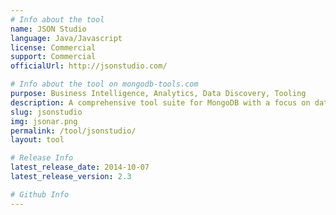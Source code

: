 ```yaml
---
# Info about the tool
name: JSON Studio
language: Java/Javascript
license: Commercial
support: Commercial
officialUrl: http://jsonstudio.com/

# Info about the tool on mongodb-tools.com
purpose: Business Intelligence, Analytics, Data Discovery, Tooling
description: A comprehensive tool suite for MongoDB with a focus on data access, data discovery and analytics but also with ETL, compare and profiling tools.
slug: jsonstudio
img: jsonar.png
permalink: /tool/jsonstudio/
layout: tool

# Release Info
latest_release_date: 2014-10-07
latest_release_version: 2.3

# Github Info
---
```



